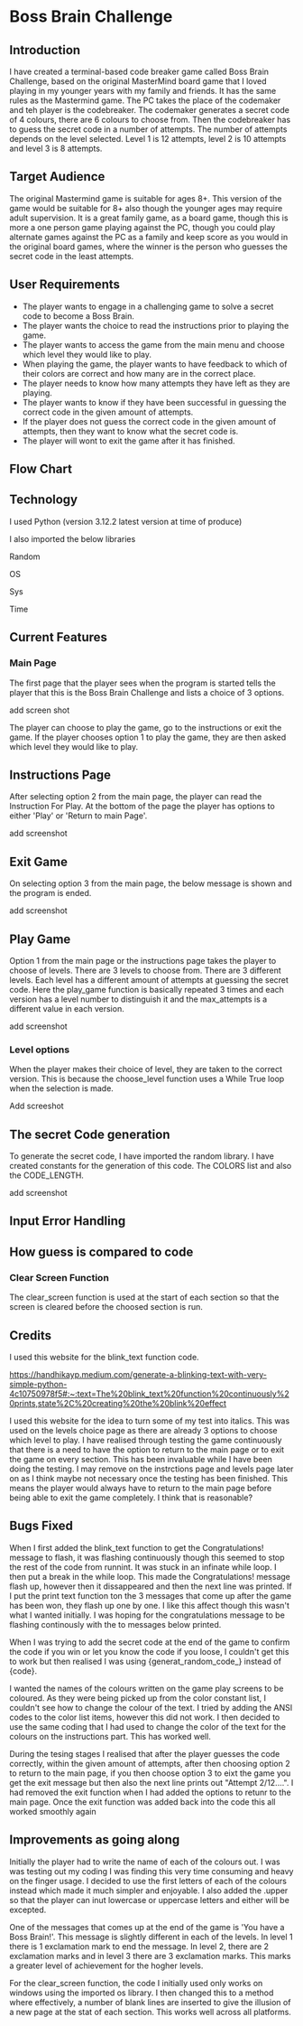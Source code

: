 # **Boss Brain Challenge**

## **Introduction**

I have created a terminal-based code breaker game called Boss Brain Challenge, based on the original MasterMind board game that I loved playing in my younger years with my family and friends.
It has the same rules as the Mastermind game. The PC takes the place of the codemaker and teh player is the codebreaker. The codemaker generates a secret code of 4 colours, there are 6 colours to choose from. Then the codebreaker has to guess the secret code in a number of attempts. The number of attempts depends on the level selected. Level 1 is 12 attempts, level 2 is 10 attempts and level 3 is 8 attempts.

## **Target Audience**

The original Mastermind game is suitable for ages 8+. This version of the game would be suitable for 8+ also though the younger ages may require adult supervision. It is a great family game, as a board game, though this is more a one person game playing against the PC, though you could play alternate games against the PC as a family and keep score as you would in the original board games, where the winner is the person who guesses the secret code in the least attempts.

## **User Requirements**

- The player wants to engage in a challenging game to solve a secret code to become a Boss Brain.
- The player wants the choice to read the instructions prior to playing the game.
- The player wants to access the game from the main menu and choose which level they would like to play.
- When playing the game, the player wants to have feedback to which of their colors are correct and how many are in the correct place.
- The player needs to know how many attempts they have left as they are playing.
- The player wants to know if they have been successful in guessing the correct code in the given amount of attempts.
- If the player does not guess the correct code in the given amount of attempts, then they want to know what the secret code is.
- The player will wont to exit the game after it has finished.

## **Flow Chart**

## **Technology**

I used Python (version 3.12.2 latest version at time of produce)

I also imported the below libraries

Random

OS

Sys

Time

## **Current Features**

### **Main Page**

The first page that the player sees when the program is started tells the player that this is the Boss Brain Challenge and lists a choice of 3 options.

add screen shot

The player can choose to play the game, go to the instructions or exit the game.
If the player chooses option 1 to play the game, they are then asked which level they would like to play. 

## **Instructions Page**

After selecting option 2 from the main page, the player can read the Instruction For Play. At the bottom of the page the player has options to either 'Play' or 'Return to main Page'. 

add screenshot

## **Exit Game**

On selecting option 3 from the main page, the below message is shown and the program is ended.

add screenshot

## **Play Game**

Option 1 from the main page or the instructions page takes the player to choose of levels. There are 3 levels to choose from. There are 3 different levels. Each level has a different amount of attempts at guessing the secret code. Here the play_game function is basically repeated 3 times and each version has a level number to distinguish it and the max_attempts is a different value in each version.

add screenshot

### **Level options**

When the player makes their choice of level, they are taken to the correct version. This is because the choose_level function uses a While True loop when the selection is made.

Add screeshot


## **The secret Code generation**

To generate the secret code, I have imported the random library. I have created constants for the generation of this code. The COLORS list and also the CODE_LENGTH.

add screenshot

## **Input Error Handling**

## **How guess is compared to code**

### **Clear Screen Function**

The clear_screen function is used at the start of each section so that the screen is cleared before the choosed section is run.

## **Credits**

I used this website for the blink_text function code.

https://handhikayp.medium.com/generate-a-blinking-text-with-very-simple-python-4c10750978f5#:~:text=The%20blink_text%20function%20continuously%20prints,state%2C%20creating%20the%20blink%20effect

I used this website for the idea to turn some of my test into italics.
This was used on the levels choice page as there are already 3 options to choose which level to play. I have realised through testing the game continuously that there is a need to have the option to return to the main page or to exit the game on every section. This has been invaluable while I have been doing the testing. I may remove on the instrctions page and levels page later on as I think maybe not necessary once the testing has been finished. This means the player would always have to return to the main page before being able to exit the game completely. I think that is reasonable?



## **Bugs Fixed**

When I first added the blink_text function to get the Congratulations! message to flash, it was flashing continuously though this seemed to stop the rest of the code from runnint. It was stuck in an infinate while loop. I then put a break in the while loop. This made the Congratulations! message flash up, however then it dissappeared and then the next line was printed. If I put the print text function ton the 3 messages that come up after the game has been won, they flash up one by one. I like this affect though this wasn't what I wanted initially. I was hoping for the congratulations message to be flashing continously with the to messages below printed. 


When I was trying to add the secret code at the end of the game to confirm the code if you win or let you know the code if you loose, I couldn't get this to work but then realised I was using {generat_random_code_} instead of {code}.

I wanted the names of the colours written on the game play screens to be coloured. As they were being picked up from the color constant list, I couldn't see how to change the colour of the text. I tried by adding the ANSI codes to the color list items, however this did not work. I then decided to use the same coding that I had used to change the color of the text for the colours on the instructions part. This has worked well.

During the tesing stages I realised that after the player guesses the code correctly, within the given amount of attempts, after then choosing option 2 to return to the main page, if you then choose option 3 to eixt the game you get the exit message but then also the next line prints out "Attempt 2/12....". I had removed the exit function when I had added the options to retunr to the main page. Once the exit function was added back into the code this all worked smoothly again

## **Improvements as going along**

Initially the player had to write the name of each of the colours out. I was was testing out my coding I was finding this very time consuming and heavy on the finger usage. I decided to use the first letters of each of the colours instead which made it much simpler and enjoyable. I also added the .upper so that the player can inut lowercase or uppercase letters and either will be excepted.

One of the messages that comes up at the end of the game is 'You have a Boss Brain!'. This message is slightly different in each of the levels. In level 1 there is 1 exclamation mark to end the message. In level 2, there are 2 exclamation marks and in level 3 there are 3 exclamation marks. This marks a greater level of achievement for the hogher levels.

For the clear_screen function, the code I initially used only works on windows using the imported os library. I then changed this to a method where effectively, a number of blank lines are inserted to give the illusion of a new page at the stat of each section. This works well across all platforms.


